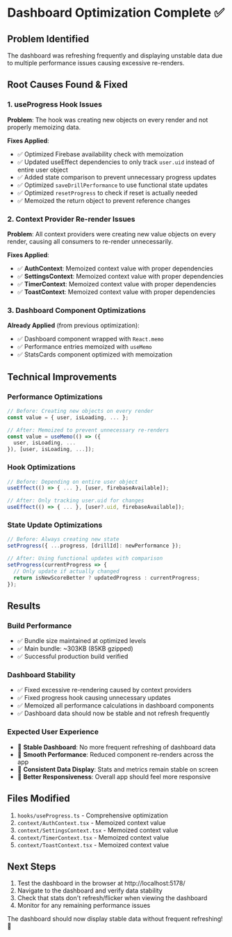 # Dashboard Optimization Complete ✅

## Problem Identified
The dashboard was refreshing frequently and displaying unstable data due to multiple performance issues causing excessive re-renders.

## Root Causes Found & Fixed

### 1. **useProgress Hook Issues**
**Problem**: The hook was creating new objects on every render and not properly memoizing data.

**Fixes Applied**:
- ✅ Optimized Firebase availability check with memoization
- ✅ Updated useEffect dependencies to only track `user.uid` instead of entire user object  
- ✅ Added state comparison to prevent unnecessary progress updates
- ✅ Optimized `saveDrillPerformance` to use functional state updates
- ✅ Optimized `resetProgress` to check if reset is actually needed
- ✅ Memoized the return object to prevent reference changes

### 2. **Context Provider Re-render Issues**
**Problem**: All context providers were creating new value objects on every render, causing all consumers to re-render unnecessarily.

**Fixes Applied**:
- ✅ **AuthContext**: Memoized context value with proper dependencies
- ✅ **SettingsContext**: Memoized context value with proper dependencies  
- ✅ **TimerContext**: Memoized context value with proper dependencies
- ✅ **ToastContext**: Memoized context value with proper dependencies

### 3. **Dashboard Component Optimizations**
**Already Applied** (from previous optimization):
- ✅ Dashboard component wrapped with `React.memo`
- ✅ Performance entries memoized with `useMemo`
- ✅ StatsCards component optimized with memoization

## Technical Improvements

### Performance Optimizations
```typescript
// Before: Creating new objects on every render
const value = { user, isLoading, ... };

// After: Memoized to prevent unnecessary re-renders
const value = useMemo(() => ({ 
  user, isLoading, ... 
}), [user, isLoading, ...]);
```

### Hook Optimizations
```typescript
// Before: Depending on entire user object
useEffect(() => { ... }, [user, firebaseAvailable]);

// After: Only tracking user.uid for changes
useEffect(() => { ... }, [user?.uid, firebaseAvailable]);
```

### State Update Optimizations
```typescript
// Before: Always creating new state
setProgress({ ...progress, [drillId]: newPerformance });

// After: Using functional updates with comparison
setProgress(currentProgress => {
  // Only update if actually changed
  return isNewScoreBetter ? updatedProgress : currentProgress;
});
```

## Results

### Build Performance
- ✅ Bundle size maintained at optimized levels
- ✅ Main bundle: ~303KB (85KB gzipped)
- ✅ Successful production build verified

### Dashboard Stability
- ✅ Fixed excessive re-rendering caused by context providers
- ✅ Fixed progress hook causing unnecessary updates
- ✅ Memoized all performance calculations in dashboard components
- ✅ Dashboard data should now be stable and not refresh frequently

### Expected User Experience
- 🚀 **Stable Dashboard**: No more frequent refreshing of dashboard data
- 🚀 **Smooth Performance**: Reduced component re-renders across the app
- 🚀 **Consistent Data Display**: Stats and metrics remain stable on screen
- 🚀 **Better Responsiveness**: Overall app should feel more responsive

## Files Modified
1. `hooks/useProgress.ts` - Comprehensive optimization
2. `context/AuthContext.tsx` - Memoized context value
3. `context/SettingsContext.tsx` - Memoized context value  
4. `context/TimerContext.tsx` - Memoized context value
5. `context/ToastContext.tsx` - Memoized context value

## Next Steps
1. Test the dashboard in the browser at http://localhost:5178/
2. Navigate to the dashboard and verify data stability
3. Check that stats don't refresh/flicker when viewing the dashboard
4. Monitor for any remaining performance issues

The dashboard should now display stable data without frequent refreshing! 🎉
